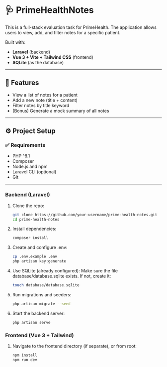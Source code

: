 # 🩺 PrimeHealthNotes

This is a full-stack evaluation task for PrimeHealth. The application allows users to view, add, and filter notes for a specific patient.

Built with:
- **Laravel** (backend)
- **Vue 3 + Vite + Tailwind CSS** (frontend)
- **SQLite** (as the database)

---

## 📸 Features

- View a list of notes for a patient
- Add a new note (title + content)
- Filter notes by title keyword
- (Bonus) Generate a mock summary of all notes

---

## ⚙️ Project Setup

### ✅ Requirements
- PHP ^8.1
- Composer
- Node.js and npm
- Laravel CLI (optional)
- Git

---

### Backend (Laravel)
1. Clone the repo:
   ```bash
   git clone https://github.com/your-username/prime-health-notes.git
   cd prime-health-notes

2. Install dependencies:
   ```bash
   composer install

3. Create and configure .env:
   ```bash
   cp .env.example .env
   php artisan key:generate

4. Use SQLite (already configured):
   Make sure the file database/database.sqlite exists. If not, create it:
   ```bash
   touch database/database.sqlite

5. Run migrations and seeders:
   ```bash
   php artisan migrate --seed

6. Start the backend server:
   ```bash
   php artisan serve


### Frontend (Vue 3 + Tailwind)
1. Navigate to the frontend directory (if separate), or from root:
   ```bash
   npm install
   npm run dev



